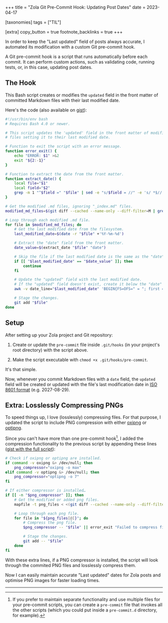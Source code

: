 +++
title = "Zola Git Pre-Commit Hook: Updating Post Dates"
date = 2023-04-17

[taxonomies]
tags = ["TIL"]

[extra]
copy_button = true
footnote_backlinks = true
+++

In order to keep the "Last updated" field of posts always accurate, I automated its modification with a custom Git pre-commit hook.<!-- more -->

A Git pre-commit hook is a script that runs automatically before each commit. It can perform custom actions, such as validating code, running tests, or, in this case, updating post dates.

## The Hook

This Bash script creates or modifies the `updated` field in the front matter of committed Markdown files with their last modified date.

Here's the code (also available on [gist](https://gist.github.com/welpo/6594765f5640982cb5886c9e9459ef5b)):

```bash
#!/usr/bin/env bash
# Requires Bash 4.0 or newer.

# This script updates the 'updated' field in the front matter of modified .md
# files setting it to their last modified date.

# Function to exit the script with an error message.
function error_exit() {
    echo "ERROR: $1" >&2
    exit "${2:-1}"
}

# Function to extract the date from the front matter.
function extract_date() {
    local file="$1"
    local field="$2"
    grep -m 1 "^$field =" "$file" | sed -e "s/$field = //" -e 's/ *$//'
}

# Get the modified .md files, ignoring "_index.md" files.
modified_md_files=$(git diff --cached --name-only --diff-filter=M | grep -Ei '\.md$' | grep -v '_index.md$')

# Loop through each modified .md file.
for file in $modified_md_files; do
    # Get the last modified date from the filesystem.
    last_modified_date=$(date -r "$file" +'%Y-%m-%d')

    # Extract the "date" field from the front matter.
    date_value=$(extract_date "$file" "date")

    # Skip the file if the last modified date is the same as the "date" field.
    if [[ "$last_modified_date" == "$date_value" ]]; then
        continue
    fi

    # Update the "updated" field with the last modified date.
    # If the "updated" field doesn't exist, create it below the "date" field.
    awk -v date_line="$last_modified_date" 'BEGIN{FS=OFS=" = "; first = 1} { if (/^date =/ && first) { print; getline; if (!/^updated =/) print "updated" OFS date_line; first=0 } if (/^updated =/ && !first) gsub(/[^ ]*$/, date_line, $2); print }' "$file" > "${file}.tmp" && mv "${file}.tmp" "$file" || error_exit "Failed to update file $file"

    # Stage the changes.
    git add "$file"
done
```

## Setup

After setting up your Zola project and Git repository:

1. Create or update the `pre-commit` file inside `.git/hooks` (in your project's root directory) with the script above.

2. Make the script executable with `chmod +x .git/hooks/pre-commit`.

It's that simple.

Now, whenever you commit Markdown files with a `date` field, the `updated` field will be created or updated with the file's last modification date in [ISO 8601 format](https://en.wikipedia.org/wiki/ISO_8601) (e.g. 2027-08-29).

## Extra: Losslessly Compressing PNGs

To speed things up, I love (losslessly) compressing files. For that purpose, I updated the script to include PNG compression with either [oxipng](https://github.com/shssoichiro/oxipng) or [optipng](https://optipng.sourceforge.net/).

Since you can't have more than one pre-commit hook[^1], I added the compression functionality to the previous script by appending these lines ([gist with the full script](https://gist.github.com/welpo/f5563c3b82fe247ed0e473d940a005b7)):

```bash
# Check if oxipng or optipng are installed.
if command -v oxipng &> /dev/null; then
    png_compressor="oxipng -o max"
elif command -v optipng &> /dev/null; then
    png_compressor="optipng -o 7"
fi

# If either compressor is installed…
if [[ -n "$png_compressor" ]]; then
    # Get the modified or added png files.
    mapfile -t png_files < <(git diff --cached --name-only --diff-filter=d | grep -Ei '\.png$')

    # Loop through each png file.
    for file in "${png_files[@]}"; do
        # Compress the png file.
        $png_compressor -- "$file" || error_exit "Failed to compress file $file"

        # Stage the changes.
        git add -- "$file"
    done
fi
```

With these extra lines, if a PNG compressor is installed, the script will look through the commited PNG files and losslessly compress them.

Now I can easily maintain accurate "Last updated" dates for Zola posts and optimise PNG images for faster loading times.

<hr>

[^1]: If you prefer to maintain separate functionality and use multiple files for your pre-commit scripts, you can create a `pre-commit` file that invokes all the other scripts (which you could put inside a `pre-commit.d` directory, for example).
